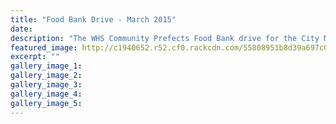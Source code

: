 ```yaml
---
title: "Food Bank Drive - March 2015"
date: 
description: "The WHS Community Prefects Food Bank drive for the City Mission Wanganui was very successful. the drive which was done over week 6, produced just over 900 cans and non-perishable goods."
featured_image: http://c1940652.r52.cf0.rackcdn.com/55808951b8d39a697c000183/Food-Donations-March-2015.jpg
excerpt: ""
gallery_image_1: 
gallery_image_2: 
gallery_image_3: 
gallery_image_4: 
gallery_image_5: 
---
```

